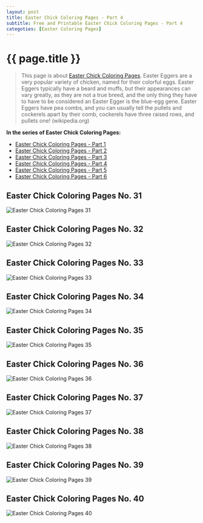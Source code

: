 ```yaml
---
layout: post
title: Easter Chick Coloring Pages - Part 4
subtitle: Free and Printable Easter Chick Coloring Pages - Part 4
categoties: [Easter Coloring Pages]
---
```

{{ page.title }}
================
> This page is about [Easter Chick Coloring Pages](https://hoanghabelle.github.io/). Easter Eggers are a very popular variety of chicken, named for their colorful eggs. Easter Eggers typically have a beard and muffs, but their appearances can vary greatly, as they are not a true breed, and the only thing they have to have to be considered an Easter Egger is the blue-egg gene. Easter Eggers have pea combs, and you can usually tell the pullets and cockerels apart by their comb, cockerels have three raised rows, and pullets one! (wikipedia.org)

**In the series of Easter Chick Coloring Pages:**

* [Easter Chick Coloring Pages - Part 1](https://hoanghabelle.github.io/2017/11/10/Easter-Chick-Coloring-Pages-part-1.html)
* [Easter Chick Coloring Pages - Part 2](https://hoanghabelle.github.io/2017/11/10/Easter-Chick-Coloring-Pages-part-2.html)
* [Easter Chick Coloring Pages - Part 3](https://hoanghabelle.github.io/2017/11/10/Easter-Chick-Coloring-Pages-part-3.html)
* [Easter Chick Coloring Pages - Part 4](https://hoanghabelle.github.io/2017/11/10/Easter-Chick-Coloring-Pages-part-4.html)
* [Easter Chick Coloring Pages - Part 5](https://hoanghabelle.github.io/2017/11/10/Easter-Chick-Coloring-Pages-part-5.html)
* [Easter Chick Coloring Pages - Part 6](https://hoanghabelle.github.io/2017/11/10/Easter-Chick-Coloring-Pages-part-6.html)
## Easter Chick Coloring Pages No. 31
![Easter Chick Coloring Pages 31](https://hoanghabelle.github.io/img1/Easter-Chick-Coloring-Pages%20(31).jpg "Easter Chick Coloring Pages 31")

## Easter Chick Coloring Pages No. 32
![Easter Chick Coloring Pages 32](https://hoanghabelle.github.io/img1/Easter-Chick-Coloring-Pages%20(32).jpg "Easter Chick Coloring Pages 32")

## Easter Chick Coloring Pages No. 33
![Easter Chick Coloring Pages 33](https://hoanghabelle.github.io/img1/Easter-Chick-Coloring-Pages%20(33).jpg "Easter Chick Coloring Pages 33")

## Easter Chick Coloring Pages No. 34
![Easter Chick Coloring Pages 34](https://hoanghabelle.github.io/img1/Easter-Chick-Coloring-Pages%20(34).jpg "Easter Chick Coloring Pages 34")

<script async src="//pagead2.googlesyndication.com/pagead/js/adsbygoogle.js"></script><ins class="adsbygoogle" style="display:block" data-ad-format="fluid" data-ad-layout-key="-8i+1w-dq+e9+ft" data-ad-client="ca-pub-6753140515841889" data-ad-slot="6190446671"></ins> <script> (adsbygoogle = window.adsbygoogle || []).push({}); </script>

## Easter Chick Coloring Pages No. 35
![Easter Chick Coloring Pages 35](https://hoanghabelle.github.io/img1/Easter-Chick-Coloring-Pages%20(35).jpg "Easter Chick Coloring Pages 35")

## Easter Chick Coloring Pages No. 36
![Easter Chick Coloring Pages 36](https://hoanghabelle.github.io/img1/Easter-Chick-Coloring-Pages%20(36).jpg "Easter Chick Coloring Pages 36")

## Easter Chick Coloring Pages No. 37
![Easter Chick Coloring Pages 37](https://hoanghabelle.github.io/img1/Easter-Chick-Coloring-Pages%20(37).jpg "Easter Chick Coloring Pages 37")

## Easter Chick Coloring Pages No. 38
![Easter Chick Coloring Pages 38](https://hoanghabelle.github.io/img1/Easter-Chick-Coloring-Pages%20(38).jpg "Easter Chick Coloring Pages 38")

<script async src="//pagead2.googlesyndication.com/pagead/js/adsbygoogle.js"></script><ins class="adsbygoogle" style="display:block" data-ad-format="fluid" data-ad-layout-key="-8i+1w-dq+e9+ft" data-ad-client="ca-pub-6753140515841889" data-ad-slot="6190446671"></ins> <script> (adsbygoogle = window.adsbygoogle || []).push({}); </script>

## Easter Chick Coloring Pages No. 39
![Easter Chick Coloring Pages 39](https://hoanghabelle.github.io/img1/Easter-Chick-Coloring-Pages%20(39).jpg "Easter Chick Coloring Pages 39")

## Easter Chick Coloring Pages No. 40
![Easter Chick Coloring Pages 40](https://hoanghabelle.github.io/img1/Easter-Chick-Coloring-Pages%20(40).jpg "Easter Chick Coloring Pages 40")

